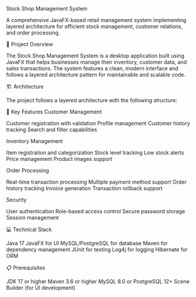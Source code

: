 Stock Shop Management System

A comprehensive JavaFX-based retail management system implementing layered architecture for efficient stock management, customer relations, and order processing.

🎯 Project Overview

The Stock Shop Management System is a desktop application built using JavaFX that helps businesses manage their inventory, customer data, and sales transactions. The system features a clean, modern interface and follows a layered architecture pattern for maintainable and scalable code.

🏗️ Architecture

The project follows a layered architecture with the following structure:

🔑 Key Features
Customer Management

Customer registration with validation
Profile management
Customer history tracking
Search and filter capabilities

Inventory Management

Item registration and categorization
Stock level tracking
Low stock alerts
Price management
Product images support

Order Processing

Real-time transaction processing
Multiple payment method support
Order history tracking
Invoice generation
Transaction rollback support

Security

User authentication
Role-based access control
Secure password storage
Session management

💻 Technical Stack

Java 17
JavaFX for UI
MySQL/PostgreSQL for database
Maven for dependency management
JUnit for testing
Log4j for logging
Hibernate for ORM

📋 Prerequisites

JDK 17 or higher
Maven 3.6 or higher
MySQL 8.0 or PostgreSQL 12+
Scene Builder (for UI development)
